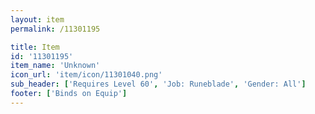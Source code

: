 ```yaml
---
layout: item
permalink: /11301195

title: Item
id: '11301195'
item_name: 'Unknown'
icon_url: 'item/icon/11301040.png'
sub_header: ['Requires Level 60', 'Job: Runeblade', 'Gender: All']
footer: ['Binds on Equip']
---
```

